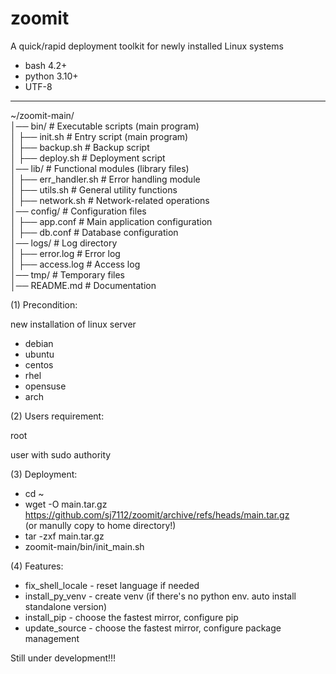 # zoomit
A quick/rapid deployment toolkit for newly installed Linux systems

- bash 4.2+
- python 3.10+
- UTF-8

---
~/zoomit-main/  
│── bin/ # Executable scripts (main program)  
│ ├── init.sh # Entry script (main program)  
│ ├── backup.sh # Backup script  
│ ├── deploy.sh # Deployment script  
│── lib/ # Functional modules (library files)  
│ ├── err_handler.sh # Error handling module  
│ ├── utils.sh # General utility functions  
│ ├── network.sh # Network-related operations  
│── config/ # Configuration files  
│ ├── app.conf # Main application configuration  
│ ├── db.conf # Database configuration  
│── logs/ # Log directory  
│ ├── error.log # Error log  
│ ├── access.log # Access log  
│── tmp/ # Temporary files  
│── README.md # Documentation  


(1) Precondition:

new installation of linux server
- debian
- ubuntu
- centos
- rhel
- opensuse
- arch


(2) Users requirement:

root

user with sudo authority


(3) Deployment:

- cd ~
- wget -O main.tar.gz https://github.com/sj7112/zoomit/archive/refs/heads/main.tar.gz  
  (or manully copy to home directory!)
- tar -zxf main.tar.gz
- zoomit-main/bin/init_main.sh


(4) Features:
- fix_shell_locale - reset language if needed
- install_py_venv  - create venv (if there's no python env. auto install standalone version)
- install_pip      - choose the fastest mirror, configure pip
- update_source    - choose the fastest mirror, configure package management



Still under development!!!
